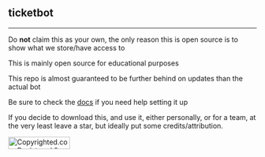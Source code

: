 ## ticketbot

------------
Do **not** claim this as your own, the only reason this is open source is to show what we store/have access to

This is mainly open source for educational purposes

This repo is almost guaranteed to be further behind on updates than the actual bot

Be sure to check the [docs](https://docs.ticketpro.xyz) if you need help setting it up

If you decide to download this, and use it, either personally, or for a team, at the very least leave a star, but ideally put some credits/attribution.

<a class="copyrighted-badge" title="Copyrighted.com Registered &amp; Protected" target="_blank" href="https://www.copyrighted.com/work/OkfQ5Pai4nA1wcmc"><img alt="Copyrighted.com Registered &amp; Protected" border="0" width="125" height="25" srcset="https://static.copyrighted.com/badges/125x25/01_1_2x.png 2x" src="https://static.copyrighted.com/badges/125x25/01_1.png" /></a>
